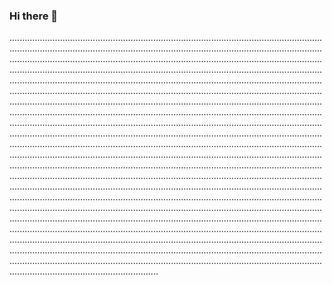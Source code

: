 ### Hi there 👋

...................................................................................................................................................................................................................................................................................................................................................................................................................................................................................................................................................................................................................................................................................................................................................................................................................................................................................................................................................................................................................................................................................................................................................................................................................................................................................................................................................................................................................................................................................................................................................................................................................................................................................................................................................................................................................................................................................................................................................................................................................................................................................................................................................................................................................................................................................................................................................................................................................................................................................................................................................................................................................................................................................................................................................................................................................................................................................................